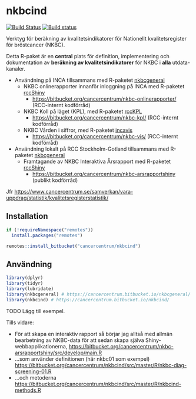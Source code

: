 
<!-- README.md är genererad från README.Rmd. Vänligen redigera den filen. -->

# nkbcind

[![Build
Status](https://travis-ci.org/oc1lojo/nkbcind.svg?branch=master)](https://travis-ci.org/oc1lojo/nkbcind)
[![Build
status](https://ci.appveyor.com/api/projects/status/ebayuxjb2vr1u2vw/branch/master?svg=true)](https://ci.appveyor.com/project/oc1lojo/nkbcind/branch/master)

Verktyg för beräkning av kvalitetsindikatorer för Nationellt
kvalitetsregister för bröstcancer (NKBC).

Detta R-paket är en **central** plats för definition, implementering och
dokumentation av **beräkning av kvalitetsindikatorer** för NKBC i **alla**
utdata-kanaler.

  - Användning på INCA tillsammans med R-paketet [nkbcgeneral](https://bitbucket.org/cancercentrum/nkbcgeneral)
      - NKBC onlinerapporter innanför inloggning på INCA med R-paketet
        [rccShiny](https://bitbucket.org/cancercentrum/rccshiny)
          - <https://bitbucket.org/cancercentrum/nkbc-onlinerapporter/>
            (RCC-internt kodförråd)
      - NKBC Koll på läget (KPL), med R-paketet
        [rccKPL](https://bitbucket.org/cancercentrum/rcckpl)
          - <https://bitbucket.org/cancercentrum/nkbc-kpl/> (RCC-internt
            kodförråd)
      - NKBC Vården i siffror, med R-paketet
        [incavis](https://bitbucket.org/cancercentrum/incavis)
          - <https://bitbucket.org/cancercentrum/nkbc-vis/> (RCC-internt
            kodförråd)
  - Användning lokalt på RCC Stockholm-Gotland tillsammans med R-paketet [nkbcgeneral](https://bitbucket.org/cancercentrum/nkbcgeneral)
      - Framtagande av NKBC Interaktiva Årsrapport med R-paketet
        [rccShiny](https://bitbucket.org/cancercentrum/rccshiny)
          - <https://bitbucket.org/cancercentrum/nkbc-arsrapportshiny>
            (publikt kodförråd)

Jfr
<https://www.cancercentrum.se/samverkan/vara-uppdrag/statistik/kvalitetsregisterstatistik/>

## Installation

``` r
if (!requireNamespace("remotes"))
  install.packages("remotes")

remotes::install_bitbucket("cancercentrum/nkbcind")
```

## Användning

``` r
library(dplyr)
library(tidyr)
library(lubridate)
library(nkbcgeneral) # https://cancercentrum.bitbucket.io/nkbcgeneral/
library(nkbcind) # https://cancercentrum.bitbucket.io/nkbcind/
```

TODO Lägg till exempel.

Tills vidare:

  - För att skapa en interaktiv rapport så börjar jag alltså med allmän
    bearbetning av NKBC-data för att sedan skapa själva
    Shiny-webbapplikationerna,
    <https://bitbucket.org/cancercentrum/nkbc-arsrapportshiny/src/develop/main.R>
  - …som använder definitionen (här nkbc01 som exempel)
    <https://bitbucket.org/cancercentrum/nkbcind/src/master/R/nkbc-diag-screening-01.R>
  - …och metoderna  
    <https://bitbucket.org/cancercentrum/nkbcind/src/master/R/nkbcind-methods.R>
